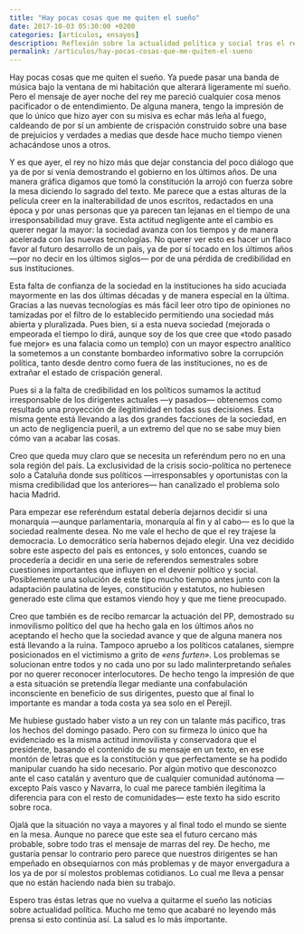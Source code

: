 ```yaml
---
title: "Hay pocas cosas que me quiten el sueño"
date: 2017-10-03 05:30:00 +0200
categories: [artículos, ensayos]
description: Reflexión sobre la actualidad política y social tras el referéndum del 1-O y el mensaje del rey.
permalink: /articulos/hay-pocas-cosas-que-me-quiten-el-sueno
---
```

Hay pocas cosas que me quiten el sueño. Ya puede pasar una banda de música bajo la ventana de mi habitación que alterará ligeramente mí sueño. Pero el mensaje de ayer noche del rey me pareció cualquier cosa menos pacificador o de entendimiento. De alguna manera, tengo la impresión de que lo único que hizo ayer con su misiva es echar más leña al fuego, caldeando de por sí un ambiente de crispación construido sobre una base de prejuicios y verdades a medias que desde hace mucho tiempo vienen achacándose unos a otros.

Y es que ayer, el rey no hizo más que dejar constancia del poco diálogo que ya de por si venía demostrando el gobierno en los últimos años. De una manera gráfica digamos que tomó la constitución la arrojó con fuerza sobre la mesa diciendo lo sagrado del texto. Me parece que a estas alturas de la película creer en la inalterabilidad de unos escritos, redactados en una época y por unas personas que ya parecen tan lejanas en el tiempo de una irresponsabilidad muy grave. Esta actitud negligente ante el cambio es querer negar la mayor: la sociedad avanza con los tiempos y de manera acelerada con las nuevas tecnologías. No querer ver esto es hacer un flaco favor al futuro desarrollo de un país, ya de por sí tocado en los últimos años —por no decir en los últimos siglos— por de una pérdida de credibilidad en sus instituciones.

Esta falta de confianza de la sociedad en la instituciones ha sido acuciada mayormente en las dos últimas décadas y de manera especial en la última. Gracias a las nuevas tecnologías es más fácil leer otro tipo de opiniones no tamizadas por el filtro de lo establecido permitiendo una sociedad más abierta y pluralizada. Pues bien, si a esta nueva sociedad (mejorada o empeorada el tiempo lo dirá, aunque soy de los que cree que «todo pasado fue mejor» es una falacia como un templo) con un mayor espectro analítico la sometemos a un constante bombardeo informativo sobre la corrupción política, tanto desde dentro como fuera de las instituciones, no es de extrañar el estado de crispación general.

Pues si a la falta de credibilidad en los políticos sumamos la actitud irresponsable de los dirigentes actuales —y pasados— obtenemos como resultado una proyección de ilegitimidad en todas sus decisiones. Esta misma gente está llevando a las dos grandes facciones de la sociedad, en un acto de negligencia pueril, a un extremo del que no se sabe muy bien cómo van a acabar las cosas. 

Creo que queda muy claro que se necesita un referéndum pero no en una sola región del país. La exclusividad de la crisis socio-política no pertenece solo a Cataluña donde sus políticos —irresponsables y oportunistas con la misma credibilidad que los anteriores— han canalizado el problema solo hacia Madrid.

Para empezar ese referéndum estatal debería dejarnos decidir si una monarquía —aunque parlamentaria, monarquía al fin y al cabo— es lo que la sociedad realmente desea. No me vale el hecho de que el rey trajese la democracia. Lo democrático sería habernos dejado elegir. Una vez decidido sobre este aspecto del país es entonces, y solo entonces, cuando se procedería a decidir en una serie de referendos semestrales sobre cuestiones importantes que influyen en el devenir político y social. Posiblemente una solución de este tipo mucho tiempo antes junto con la adaptación paulatina de leyes, constitución y estatutos, no hubiesen generado este clima que estamos viendo hoy y que me tiene preocupado.

Creo que también es de recibo remarcar la actuación del PP, demostrado su inmovilismo político del que ha hecho gala en los últimos años no aceptando el hecho que la sociedad avance y que de alguna manera nos está llevando a la ruina. Tampoco apruebo a los políticos catalanes, siempre posicionados en el victimismo a grito de _«ens furten»_. Los problemas se solucionan entre todos y no cada uno por su lado malinterpretando señales por no querer reconocer interlocutores. De hecho tengo la impresión de que a esta situación se pretendía llegar mediante una confabulación inconsciente en beneficio de sus dirigentes, puesto que al final lo importante es mandar a toda costa ya sea solo en el Perejil.

Me hubiese gustado haber visto a un rey con un talante más pacífico, tras los hechos del domingo pasado. Pero con su firmeza lo único que ha evidenciado es la misma actitud inmovilista y conservadora que el presidente, basando el contenido de su mensaje en un texto, en ese montón de letras que es la constitución y que perfectamente se ha podido manipular cuando ha sido necesario. Por algún motivo que desconozco ante el caso catalán y aventuro que de cualquier comunidad autónoma —excepto País vasco y Navarra, lo cual me parece también ilegítima la diferencia para con el resto de comunidades— este texto ha sido escrito sobre roca.

Ojalá que la situación no vaya a mayores y al final todo el mundo se siente en la mesa. Aunque no parece que este sea el futuro cercano más probable, sobre todo tras el mensaje de marras del rey. De hecho, me gustaría pensar lo contrario pero parece que nuestros dirigentes se han empeñado en obsequiarnos con más problemas y de mayor envergadura a los ya de por sí molestos problemas cotidianos. Lo cual me lleva a pensar que no están haciendo nada bien su trabajo.

Espero tras éstas letras que no vuelva a quitarme el sueño las noticias sobre actualidad política. Mucho me temo que acabaré no leyendo más prensa si esto continúa así. La salud es lo más importante.
